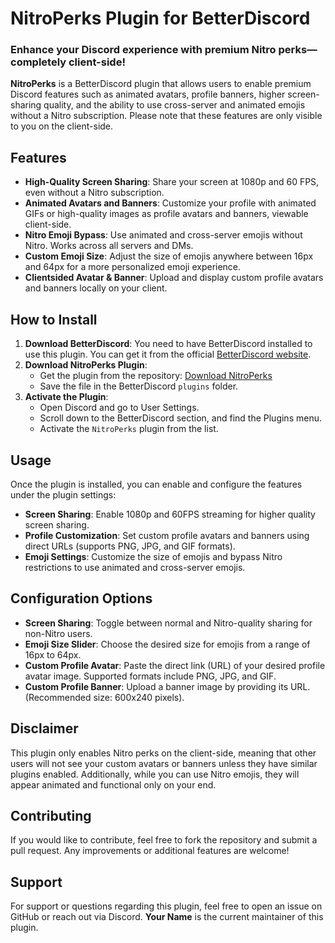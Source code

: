 # NitroPerks Plugin for BetterDiscord

### Enhance your Discord experience with premium Nitro perks—completely client-side!

**NitroPerks** is a BetterDiscord plugin that allows users to enable premium Discord features such as animated avatars, profile banners, higher screen-sharing quality, and the ability to use cross-server and animated emojis without a Nitro subscription. Please note that these features are only visible to you on the client-side.

## Features

- **High-Quality Screen Sharing**: Share your screen at 1080p and 60 FPS, even without a Nitro subscription.
- **Animated Avatars and Banners**: Customize your profile with animated GIFs or high-quality images as profile avatars and banners, viewable client-side.
- **Nitro Emoji Bypass**: Use animated and cross-server emojis without Nitro. Works across all servers and DMs.
- **Custom Emoji Size**: Adjust the size of emojis anywhere between 16px and 64px for a more personalized emoji experience.
- **Clientsided Avatar & Banner**: Upload and display custom profile avatars and banners locally on your client.

## How to Install

1. **Download BetterDiscord**: You need to have BetterDiscord installed to use this plugin. You can get it from the official [BetterDiscord website](https://betterdiscord.app/).
2. **Download NitroPerks Plugin**: 
   - Get the plugin from the repository: [Download NitroPerks](https://github.com/JPabloNB/NitroPerks)
   - Save the file in the BetterDiscord `plugins` folder. 
3. **Activate the Plugin**:
   - Open Discord and go to User Settings.
   - Scroll down to the BetterDiscord section, and find the Plugins menu.
   - Activate the `NitroPerks` plugin from the list.

## Usage

Once the plugin is installed, you can enable and configure the features under the plugin settings:
- **Screen Sharing**: Enable 1080p and 60FPS streaming for higher quality screen sharing.
- **Profile Customization**: Set custom profile avatars and banners using direct URLs (supports PNG, JPG, and GIF formats).
- **Emoji Settings**: Customize the size of emojis and bypass Nitro restrictions to use animated and cross-server emojis.

## Configuration Options

- **Screen Sharing**: Toggle between normal and Nitro-quality sharing for non-Nitro users.
- **Emoji Size Slider**: Choose the desired size for emojis from a range of 16px to 64px.
- **Custom Profile Avatar**: Paste the direct link (URL) of your desired profile avatar image. Supported formats include PNG, JPG, and GIF.
- **Custom Profile Banner**: Upload a banner image by providing its URL. (Recommended size: 600x240 pixels).

## Disclaimer

This plugin only enables Nitro perks on the client-side, meaning that other users will not see your custom avatars or banners unless they have similar plugins enabled. Additionally, while you can use Nitro emojis, they will appear animated and functional only on your end.

## Contributing

If you would like to contribute, feel free to fork the repository and submit a pull request. Any improvements or additional features are welcome!

## Support

For support or questions regarding this plugin, feel free to open an issue on GitHub or reach out via Discord. **Your Name** is the current maintainer of this plugin.

